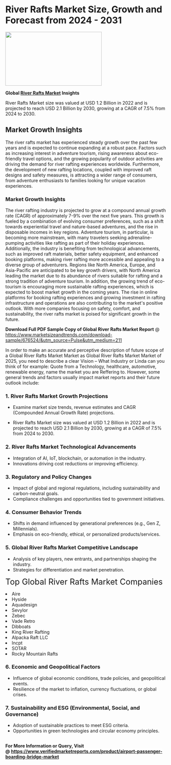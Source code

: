 <H1>River Rafts Market Size, Growth and Forecast from 2024 - 2031</H1><img class="aligncenter size-medium wp-image-584254" src="https://thirdeyenews.in/wp-content/uploads/2024/09/Global-Market-Research-300x168.jpeg" alt="" width="300" height="168" /><p><strong>Global&nbsp;<a href="https://www.marketsizeandtrends.com/download-sample/676524/&amp;utm_source=Pulse&amp;utm_medium=211">River Rafts Market</a> Insights</strong></p><p>River Rafts Market size was valued at USD 1.2 Billion in 2022 and is projected to reach USD 2.1 Billion by 2030, growing at a CAGR of 7.5% from 2024 to 2030.</p><p><h2>Market Growth Insights</h2> The river rafts market has experienced steady growth over the past few years and is expected to continue expanding at a robust pace. Factors such as increasing interest in adventure tourism, rising awareness about eco-friendly travel options, and the growing popularity of outdoor activities are driving the demand for river rafting experiences worldwide. Furthermore, the development of new rafting locations, coupled with improved raft designs and safety measures, is attracting a wider range of consumers, from adventure enthusiasts to families looking for unique vacation experiences. <h3>Market Growth Insights</h3> The river rafting industry is projected to grow at a compound annual growth rate (CAGR) of approximately 7-9% over the next five years. This growth is fueled by a combination of evolving consumer preferences, such as a shift towards experiential travel and nature-based adventures, and the rise in disposable incomes in key regions. Adventure tourism, in particular, is becoming more mainstream, with many travelers seeking adrenaline-pumping activities like rafting as part of their holiday experiences. Additionally, the industry is benefiting from technological advancements, such as improved raft materials, better safety equipment, and enhanced booking platforms, making river rafting more accessible and appealing to a diverse group of adventurers. Regions like North America, Europe, and Asia-Pacific are anticipated to be key growth drivers, with North America leading the market due to its abundance of rivers suitable for rafting and a strong tradition of adventure tourism. In addition, the growing trend of eco-tourism is encouraging more sustainable rafting experiences, which is expected to boost market growth in the coming years. The rise in online platforms for booking rafting experiences and growing investment in rafting infrastructure and operations are also contributing to the market's positive outlook. With more companies focusing on safety, comfort, and sustainability, the river rafts market is poised for significant growth in the future. </p><p><span class=""><strong>Download Full PDF Sample Copy of Global River Rafts Market Report</strong> @ <a href="https://www.marketsizeandtrends.com/download-sample/676524/&amp;utm_source=Pulse&amp;utm_medium=211" target="_blank">https://www.marketsizeandtrends.com/download-sample/676524/&amp;utm_source=Pulse&amp;utm_medium=211</a></span></p><p>In order to make an accurate and perceptive description of future scope of a Global&nbsp;River Rafts Market Market as Global&nbsp;River Rafts Market Market of 2025, you need to describe a clear Vision &ndash; What Industry or Linda can you think of for example: Quote from a Technology, healthcare, automotive, renewable energy, name the market you are Reffering to. However, some general trends and factors usually impact market reports and their future outlook include:</p><h3>1.&nbsp;<strong>River Rafts Market Growth Projections</strong></h3><ul><li>Examine market size trends, revenue estimates and CAGR (Compounded Annual Growth Rate) projections.</li><li><p>River Rafts Market size was valued at USD 1.2 Billion in 2022 and is projected to reach USD 2.1 Billion by 2030, growing at a CAGR of 7.5% from 2024 to 2030.</p></li></ul><h3>2.&nbsp;<strong>River Rafts Market Technological Advancements</strong></h3><ul><li>Integration of AI, IoT, blockchain, or automation in the industry.</li><li>Innovations driving cost reductions or improving efficiency.</li></ul><h3>3.&nbsp;<strong>Regulatory and Policy Changes</strong></h3><ul><li>Impact of global and regional regulations, including sustainability and carbon-neutral goals.</li><li>Compliance challenges and opportunities tied to government initiatives.</li></ul><h3>4.&nbsp;<strong>Consumer Behavior Trends</strong></h3><ul><li>Shifts in demand influenced by generational preferences (e.g., Gen Z, Millennials).</li><li>Emphasis on eco-friendly, ethical, or personalized products/services.</li></ul><h3>5.&nbsp;<strong>Global River Rafts Market Competitive Landscape</strong></h3><ul><li>Analysis of key players, new entrants, and partnerships shaping the industry.</li><li>Strategies for differentiation and market penetration.</li></ul><p data-pm-slice="1 1 []"><span style="color: inherit; font-family: inherit; font-size: 25px;">Top Global River Rafts Market Companies</span></p><div class="" data-test-id=""><p><li>Aire</li><li> Hyside</li><li> Aquadesign</li><li> Sevylor</li><li> Zebec</li><li> Vade Retro</li><li> Dibboats</li><li> King River Rafting</li><li> Alpacka Raft LLC</li><li> Incpt</li><li> SOTAR</li><li> Rocky Mountain Rafts</li></p></div><h3>6.&nbsp;<strong>Economic and Geopolitical Factors</strong></h3><ul><li>Influence of global economic conditions, trade policies, and geopolitical events.</li><li>Resilience of the market to inflation, currency fluctuations, or global crises.</li></ul><h3>7.&nbsp;<strong>Sustainability and ESG (Environmental, Social, and Governance)</strong></h3><ul><li>Adoption of sustainable practices to meet ESG criteria.</li><li>Opportunities in green technologies and circular economy principles.</li></ul><h2><strong style="font-size: 14px;">For More Information or Query, Visit @&nbsp;</strong><a style="background-color: #ffffff; font-size: 14px;" href="https://www.marketsizeandtrends.com/report/river-rafts-market/" target="_blank">https://www.verifiedmarketreports.com/product/airport-passenger-boarding-bridge-market</a></h2>
